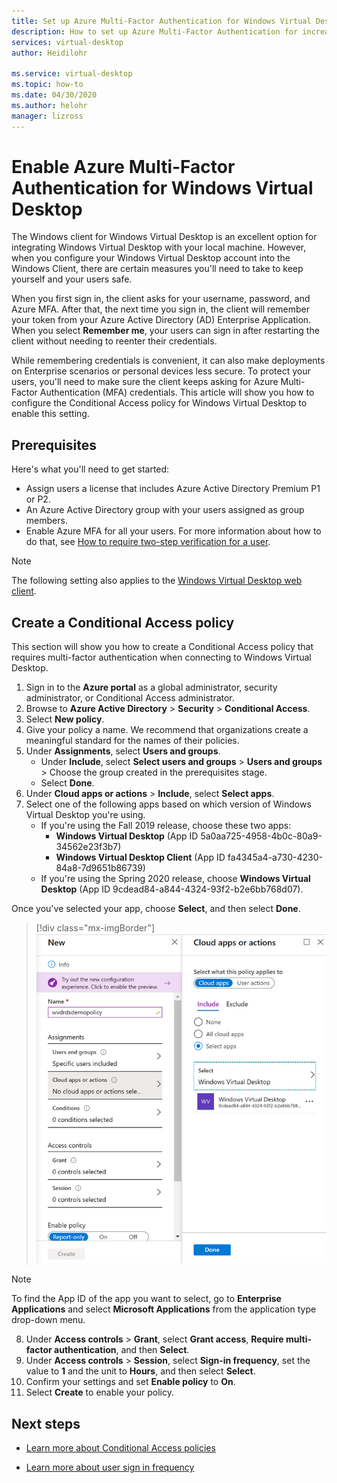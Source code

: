 ```yaml
---
title: Set up Azure Multi-Factor Authentication for Windows Virtual Desktop - Azure
description: How to set up Azure Multi-Factor Authentication for increased security in Windows Virtual Desktop.
services: virtual-desktop
author: Heidilohr

ms.service: virtual-desktop
ms.topic: how-to
ms.date: 04/30/2020
ms.author: helohr
manager: lizross
---
```

# Enable Azure Multi-Factor Authentication for Windows Virtual Desktop

The Windows client for Windows Virtual Desktop is an excellent option for integrating Windows Virtual Desktop with your local machine. However, when you configure your Windows Virtual Desktop account into the Windows Client, there are certain measures you'll need to take to keep yourself and your users safe.

When you first sign in, the client asks for your username, password, and Azure MFA. After that, the next time you sign in, the client will remember your token from your Azure Active Directory (AD) Enterprise Application. When you select **Remember me**, your users can sign in after restarting the client without needing to reenter their credentials.

While remembering credentials is convenient, it can also make deployments on Enterprise scenarios or personal devices less secure. To protect your users, you'll need to make sure the client keeps asking for Azure Multi-Factor Authentication (MFA) credentials. This article will show you how to configure the Conditional Access policy for Windows Virtual Desktop to enable this setting.

## Prerequisites

Here's what you'll need to get started:

- Assign users a license that includes Azure Active Directory Premium P1 or P2.
- An Azure Active Directory group with your users assigned as group members.
- Enable Azure MFA for all your users. For more information about how to do that, see [How to require two-step verification for a user](../active-directory/authentication/howto-mfa-userstates.md#view-the-status-for-a-user).

> [!NOTE]
> The following setting also applies to the [Windows Virtual Desktop web client](https://rdweb.wvd.microsoft.com/webclient/index.html).

## Create a Conditional Access policy

This section will show you how to create a Conditional Access policy that requires multi-factor authentication when connecting to Windows Virtual Desktop.

1. Sign in to the **Azure portal** as a global administrator, security administrator, or Conditional Access administrator.
2. Browse to **Azure Active Directory** > **Security** > **Conditional Access**.
3. Select **New policy**.
4. Give your policy a name. We recommend that organizations create a meaningful standard for the names of their policies.
5. Under **Assignments**, select **Users and groups**.
   - Under **Include**, select **Select users and groups** > **Users and groups** > Choose the group created in the prerequisites stage.
   - Select **Done**.
6. Under **Cloud apps or actions** > **Include**, select **Select apps**.
7. Select one of the following apps based on which version of Windows Virtual Desktop you're using.
   - If you're using the Fall 2019 release, choose these two apps:
       - **Windows Virtual Desktop** (App ID 5a0aa725-4958-4b0c-80a9-34562e23f3b7)
       - **Windows Virtual Desktop Client** (App ID fa4345a4-a730-4230-84a8-7d9651b86739)
   - If you're using the Spring 2020 release, choose **Windows Virtual Desktop** (App ID 9cdead84-a844-4324-93f2-b2e6bb768d07).
  
  Once you've selected your app, choose **Select**, and then select **Done**.

   > [!div class="mx-imgBorder"]
   > ![A screenshot of the Cloud apps or actions page. The Windows Virtual Desktop and Windows Virtual Desktop Client apps are highlighted in red.](media/cloud-apps-enterprise.png)

   >[!NOTE]
   >To find the App ID of the app you want to select, go to **Enterprise Applications** and select **Microsoft Applications** from the application type drop-down menu.

8. Under **Access controls** > **Grant**, select **Grant access**, **Require multi-factor authentication**, and then **Select**.
9.  Under **Access controls** > **Session**, select **Sign-in frequency**, set the value to **1** and the unit to **Hours**, and then select **Select**.
10. Confirm your settings and set **Enable policy** to **On**.
11. Select **Create** to enable your policy.

## Next steps

- [Learn more about Conditional Access policies](../active-directory/conditional-access/concept-conditional-access-policies.md)

- [Learn more about user sign in frequency](../active-directory/conditional-access/howto-conditional-access-session-lifetime.md#user-sign-in-frequency)
